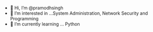 - 👋 Hi, I’m @pramodhsingh
- 👀 I’m interested in ...System Administration, Network Security and Programming
- 🌱 I’m currently learning ... Python

<!---
pramodhsingh/pramodhsingh is a ✨ special ✨ repository because its `README.md` (this file) appears on your GitHub profile.
You can click the Preview link to take a look at your changes.
--->
